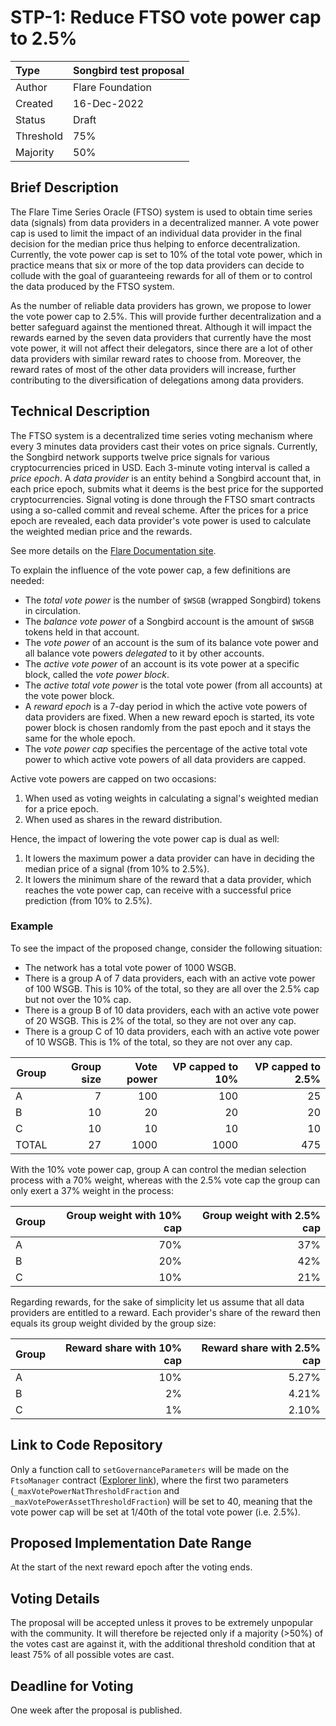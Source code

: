 # STP-1: Reduce FTSO vote power cap to 2.5%

| Type         | Songbird test proposal |
| :----------- | :----------------------|
| Author       | Flare Foundation       |
| Created      | 16-Dec-2022            |
| Status       | Draft                  |
| Threshold    | 75%					|
| Majority     | 50%                    |

## Brief Description

The Flare Time Series Oracle (FTSO) system is used to obtain time series data (signals) from data providers in a decentralized manner.
A vote power cap is used to limit the impact of an individual data provider in the final decision for the median price thus helping to enforce decentralization.
Currently, the vote power cap is set to 10% of the total vote power, which in practice means that six or more of the top data providers can decide to collude with the goal of guaranteeing rewards for all of them or to control the data produced by the FTSO system.

As the number of reliable data providers has grown, we propose to lower the vote power cap to 2.5%.
This will provide further decentralization and a better safeguard against the mentioned threat.
Although it will impact the rewards earned by the seven data providers that currently have the most vote power, it will not affect their delegators, since there are a lot of other data providers with similar reward rates to choose from.
Moreover, the reward rates of most of the other data providers will increase, further contributing to the diversification of delegations among data providers.

## Technical Description

The FTSO system is a decentralized time series voting mechanism where every 3 minutes data providers cast their votes on price signals.
Currently, the Songbird network supports twelve price signals for various cryptocurrencies priced in USD.
Each 3-minute voting interval is called a *price epoch*.
A *data provider* is an entity behind a Songbird account that, in each price epoch, submits what it deems is the best price for the supported cryptocurrencies.
Signal voting is done through the FTSO smart contracts using a so-called commit and reveal scheme.
After the prices for a price epoch are revealed, each data provider's vote power is used to calculate the weighted median price and the rewards.

See more details on the [Flare Documentation site](https://docs.flare.network/tech/ftso/).

To explain the influence of the vote power cap, a few definitions are needed:

- The *total vote power* is the number of `$WSGB` (wrapped Songbird) tokens in circulation.
- The *balance vote power* of a Songbird account is the amount of `$WSGB` tokens held in that account.
- The *vote power* of an account is the sum of its balance vote power and all balance vote powers *delegated* to it by other accounts.
- The *active vote power* of an account is its vote power at a specific block, called the *vote power block*.
- The *active total vote power* is the total vote power (from all accounts) at the vote power block.
- A *reward epoch* is a 7-day period in which the active vote powers of data providers are fixed.
  When a new reward epoch is started, its vote power block is chosen randomly from the past epoch and it stays the same for the whole epoch.
- The *vote power cap* specifies the percentage of the active total vote power to which active vote powers of all data providers are capped.

Active vote powers are capped on two occasions:

1. When used as voting weights in calculating a signal's weighted median for a price epoch.
2. When used as shares in the reward distribution.

Hence, the impact of lowering the vote power cap is dual as well:

1. It lowers the maximum power a data provider can have in deciding the median price of a signal (from 10% to 2.5%).
2. It lowers the minimum share of the reward that a data provider, which reaches the vote power cap, can receive with a successful price prediction (from 10% to 2.5%).

### Example

To see the impact of the proposed change, consider the following situation:

- The network has a total vote power of 1000 WSGB.
- There is a group A of 7 data providers, each with an active vote power of 100 WSGB.
  This is 10% of the total, so they are all over the 2.5% cap but not over the 10% cap.
- There is a group B of 10 data providers, each with an active vote power of 20 WSGB.
  This is 2% of the total, so they are not over any cap.
- There is a group C of 10 data providers, each with an active vote power of 10 WSGB.
  This is 1% of the total, so they are not over any cap.

| Group | Group size | Vote power | VP capped to 10% | VP capped to 2.5% |
| ----- | ---------: | ---------: | ---------------: | ----------------: |
| A     |          7 |        100 |              100 |                25 |
| B     |         10 |         20 |               20 |                20 |
| C     |         10 |         10 |               10 |                10 |
| TOTAL |         27 |       1000 |             1000 |               475 |

With the 10% vote power cap, group A can control the median selection process with a 70% weight, whereas with the 2.5% vote cap the group can only exert a 37% weight in the process:

| Group | Group weight with 10% cap | Group weight with 2.5% cap |
| ----- | ------------------------: | -------------------------: |
| A     |                       70% |                        37% |
| B     |                       20% |                        42% |
| C     |                       10% |                        21% |

Regarding rewards, for the sake of simplicity let us assume that all data providers are entitled to a reward.
Each provider's share of the reward then equals its group weight divided by the group size:

| Group | Reward share with 10% cap | Reward share with 2.5% cap |
| ----- | ------------------------: | -------------------------: |
| A     |                       10% |                      5.27% |
| B     |                        2% |                      4.21% |
| C     |                        1% |                      2.10% |

## Link to Code Repository

Only a function call to `setGovernanceParameters` will be made on the `FtsoManager` contract ([Explorer link](https://songbird-explorer.flare.network/address/0xbfA12e4E1411B62EdA8B035d71735667422A6A9e)), where the first two parameters (`_maxVotePowerNatThresholdFraction` and `_maxVotePowerAssetThresholdFraction`) will be set to 40, meaning that the vote power cap will be set at 1/40th of the total vote power (i.e. 2.5%). 

## Proposed Implementation Date Range

At the start of the next reward epoch after the voting ends.

## Voting Details

The proposal will be accepted unless it proves to be extremely unpopular with the community. It will therefore be rejected only if a majority (>50%) of the votes cast are against it, with the additional threshold condition that at least 75% of all possible votes are cast.

## Deadline for Voting

One week after the proposal is published.
